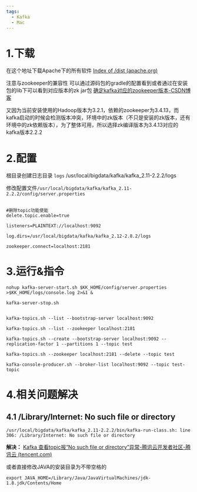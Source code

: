 ```yaml
---
tags:
  - Kafka
  - Mac
---
```


# 1.下载

在这个地址下载Apache下的所有软件
[Index of /dist (apache.org)](http://archive.apache.org/dist/)

注意与zookeeper的兼容性
可以通过源码包的gradle的配置看到或者通过在安装包的lib下可以看到对应版本的zk jar包
[确定kafka对应的zookeeper版本-CSDN博客](https://blog.csdn.net/dkz97/article/details/128282225?spm=1001.2101.3001.6650.1&utm_medium=distribute.pc_relevant.none-task-blog-2%7Edefault%7ECTRLIST%7ERate-1-128282225-blog-129577371.235%5Ev36%5Epc_relevant_anti_vip&depth_1-utm_source=distribute.pc_relevant.none-task-blog-2%7Edefault%7ECTRLIST%7ERate-1-128282225-blog-129577371.235%5Ev36%5Epc_relevant_anti_vip&utm_relevant_index=2)

又因为当前安装使用的Hadoop版本为3.2.1，依赖的zookeeper为3.4.13，而kafka启动的时候会检测版本冲突，环境中的zk版本（不只是安装的zk版本，还有环境中的zk依赖版本），为了整体可用，所以选择zk编译版本为3.4.13对应的kafka版本2.2.2


# 2.配置

根目录创建日志目录 `logs`  /usr/local/bigdata/kafka/kafka_2.11-2.2.2/logs

修改配置文件`/usr/local/bigdata/kafka/kafka_2.11-2.2.2/config/server.properties`

```properties

#删除topic功能使能
delete.topic.enable=true

listeners=PLAINTEXT://localhost:9092

log.dirs=/usr/local/bigdata/kafka/kafka_2.12-2.8.2/logs

zookeeper.connect=localhost:2181

```

# 3.运行&指令

```shell
nohup kafka-server-start.sh $KK_HOME/config/server.properties >$KK_HOME/logs/console.log 2>&1 &

kafka-server-stop.sh


kafka-topics.sh --list --bootstrap-server localhost:9092

kafka-topics.sh --list --zookeeper localhost:2181

kafka-topics.sh --create --bootstrap-server localhost:9092 --replication-factor 1 --partitions 1 --topic test

kafka-topics.sh --zookeeper localhost:2181 --delete --topic test

kafka-console-producer.sh --broker-list localhost:9092 --topic test-topic
```



# 4.相关问题解决

## 4.1 /Library/Internet: No such file or directory

```log
/usr/local/bigdata/kafka/kafka_2.11-2.2.2/bin/kafka-run-class.sh: line 306: /Library/Internet: No such file or directory
```

**解决：**
[Kafka 查看topic报“No such file or directory”异常-腾讯云开发者社区-腾讯云 (tencent.com)](https://cloud.tencent.com/developer/article/1991367)

或者直接修改JAVA的安装目录为不带空格的

```
export JAVA_HOME=/Library/Java/JavaVirtualMachines/jdk-1.8.jdk/Contents/Home
```
